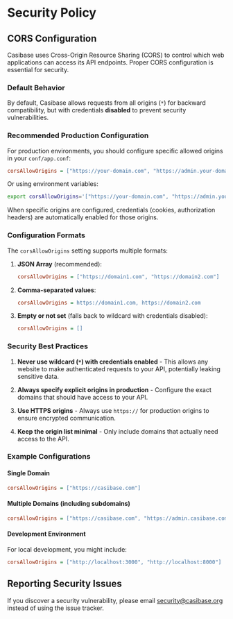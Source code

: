 # Security Policy

## CORS Configuration

Casibase uses Cross-Origin Resource Sharing (CORS) to control which web applications can access its API endpoints. Proper CORS configuration is essential for security.

### Default Behavior

By default, Casibase allows requests from all origins (`*`) for backward compatibility, but with credentials **disabled** to prevent security vulnerabilities.

### Recommended Production Configuration

For production environments, you should configure specific allowed origins in your `conf/app.conf`:

```ini
corsAllowOrigins = ["https://your-domain.com", "https://admin.your-domain.com"]
```

Or using environment variables:

```bash
export corsAllowOrigins='["https://your-domain.com", "https://admin.your-domain.com"]'
```

When specific origins are configured, credentials (cookies, authorization headers) are automatically enabled for those origins.

### Configuration Formats

The `corsAllowOrigins` setting supports multiple formats:

1. **JSON Array** (recommended):
   ```ini
   corsAllowOrigins = ["https://domain1.com", "https://domain2.com"]
   ```

2. **Comma-separated values**:
   ```ini
   corsAllowOrigins = https://domain1.com, https://domain2.com
   ```

3. **Empty or not set** (falls back to wildcard with credentials disabled):
   ```ini
   corsAllowOrigins = []
   ```

### Security Best Practices

1. **Never use wildcard (`*`) with credentials enabled** - This allows any website to make authenticated requests to your API, potentially leaking sensitive data.

2. **Always specify explicit origins in production** - Configure the exact domains that should have access to your API.

3. **Use HTTPS origins** - Always use `https://` for production origins to ensure encrypted communication.

4. **Keep the origin list minimal** - Only include domains that actually need access to the API.

### Example Configurations

#### Single Domain
```ini
corsAllowOrigins = ["https://casibase.com"]
```

#### Multiple Domains (including subdomains)
```ini
corsAllowOrigins = ["https://casibase.com", "https://admin.casibase.com", "https://api.casibase.com"]
```

#### Development Environment
For local development, you might include:
```ini
corsAllowOrigins = ["http://localhost:3000", "http://localhost:8000"]
```

## Reporting Security Issues

If you discover a security vulnerability, please email security@casibase.org instead of using the issue tracker.
